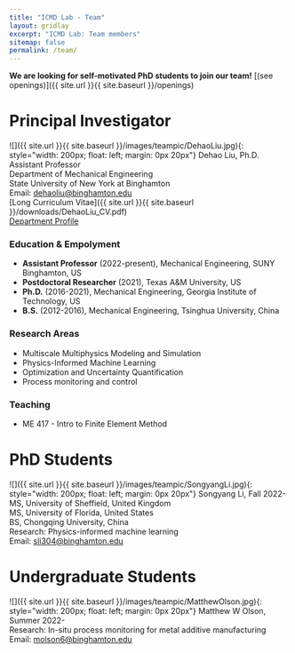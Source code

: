 ```yaml
---
title: "ICMD Lab - Team"
layout: gridlay
excerpt: "ICMD Lab: Team members"
sitemap: false
permalink: /team/
---
```


 **We are looking for self-motivated PhD students to join our team!** [(see openings)]({{ site.url }}{{ site.baseurl }}/openings)

# Principal Investigator

![]({{ site.url }}{{ site.baseurl }}/images/teampic/DehaoLiu.jpg){: style="width: 200px; float: left; margin: 0px  20px"}
Dehao Liu, Ph.D. <br>
Assistant Professor <br>
Department of Mechanical Engineering <br>
State University of New York at Binghamton <br>
Email: [dehaoliu@binghamton.edu](mailto:dehaoliu@binghamton.edu) <br>
[Long Curriculum Vitae]({{ site.url }}{{ site.baseurl }}/downloads/DehaoLiu_CV.pdf) <br>
[Department Profile](https://www.binghamton.edu/mechanical-engineering/people/profile.html?id=dehaoliu)

### Education & Empolyment
* **Assistant Professor** (2022-present), Mechanical Engineering, SUNY Binghamton, US
* **Postdoctoral Researcher** (2021), Texas A&M University, US
* **Ph.D.** (2016-2021), Mechanical Engineering, Georgia Institute of Technology, US
* **B.S.** (2012-2016), Mechanical Engineering, Tsinghua University, China

### Research Areas
* Multiscale Multiphysics Modeling and Simulation
* Physics-Informed Machine Learning
* Optimization and Uncertainty Quantification
* Process monitoring and control

### Teaching
* ME 417 - Intro to Finite Element Method

# PhD Students

![]({{ site.url }}{{ site.baseurl }}/images/teampic/SongyangLi.jpg){: style="width: 200px; float: left; margin: 0px  20px"}
Songyang Li, Fall 2022- <br>
MS, University of Sheffield, United Kingdom <br>
MS, University of Florida, United States <br>
BS, Chongqing University, China <br>
Research: Physics-informed machine learning <br>
Email: [sli304@binghamton.edu](mailto:sli304@binghamton.edu) 


# Undergraduate Students

![]({{ site.url }}{{ site.baseurl }}/images/teampic/MatthewOlson.jpg){: style="width: 200px; float: left; margin: 0px  20px"}
Matthew W Olson, Summer 2022- <br>
Research: In-situ process monitoring for metal additive manufacturing <br>
Email: [molson6@binghamton.edu](mailto:molson6@binghamton.edu ) 

